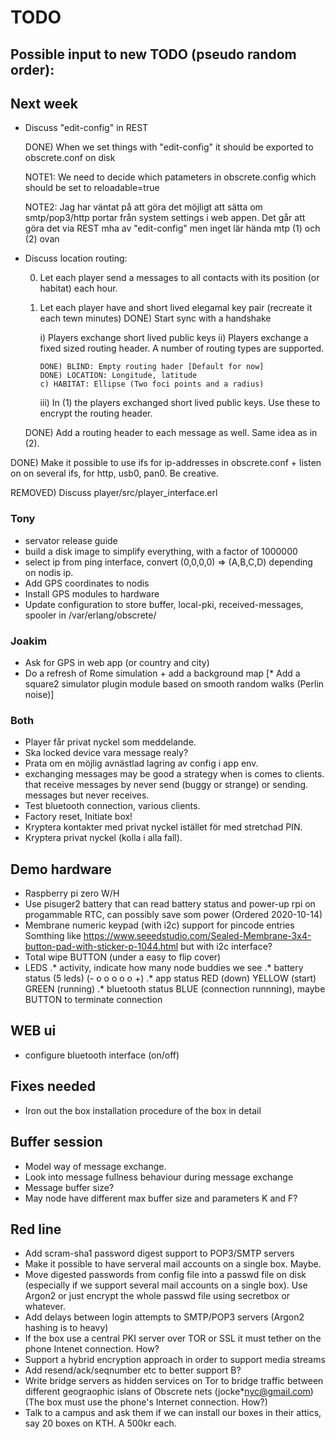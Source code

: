 # TODO

## Possible input to new TODO (pseudo random order):

## Next week

* Discuss "edit-config" in REST

  DONE) When we set things with "edit-config" it should be exported to obscrete.conf on disk

    NOTE1: We need to decide which patameters in obscrete.config which should be set to reloadable=true

    NOTE2: Jag har väntat på att göra det möjligt att sätta om smtp/pop3/http portar från system settings i web appen. Det går att göra det via REST mha av "edit-config" men inget lär hända mtp  (1) och (2) ovan

* Discuss location routing:

  0) Let each player send a messages to all contacts with its position
     (or habitat) each hour.
  1) Let each player have and short lived elegamal key pair (recreate it each tewn minutes)
  DONE) Start sync with a handshake

     i) Players exchange short lived public keys
     ii) Players exchange a fixed sized routing header. A number of routing types are supported.

         DONE) BLIND: Empty routing hader [Default for now]
         DONE) LOCATION: Longitude, latitude
         c) HABITAT: Ellipse (Two foci points and a radius)

     iii) In (1) the players exchanged short lived public keys. Use
          these to encrypt the routing header.

  DONE) Add a routing header to each message as well. Same idea as in (2).

DONE) Make it possible to use ifs for ip-addresses in obscrete.conf + listen on on several ifs, for http, usb0, pan0. Be creative.

REMOVED) Discuss player/src/player_interface.erl

### Tony

* servator release guide
* build a disk image to simplify everything, with a factor of 1000000
* select ip from ping interface, convert (0,0,0,0) => (A,B,C,D)
  depending on nodis ip.
* Add GPS coordinates to nodis
* Install GPS modules to hardware
* Update configuration to store 
  buffer, local-pki, received-messages, spooler
  in /var/erlang/obscrete/

### Joakim

* Ask for GPS in web app (or country and city)
* Do a refresh of Rome simulation + add a background map
[* Add a square2 simulator plugin module based on smooth random walks (Perlin noise)]

### Both

* Player får privat nyckel som meddelande.
* Ska locked device vara message realy?
* Prata om en möjlig avnästlad lagring av config i app env.
* exchanging messages may be good a strategy when is comes to clients.
  that receive messages by never send (buggy or strange) or sending.
  messages but never receives.
* Test bluetooth connection, various clients.
* Factory reset, Initiate box!
* Kryptera kontakter med privat nyckel istället för med stretchad PIN.
* Kryptera privat nyckel (kolla i alla fall).

## Demo hardware
* Raspberry pi zero W/H
* Use pisuger2 battery that can read battery status and
  power-up rpi on progammable RTC, can possibly save som power
  (Ordered 2020-10-14)
* Membrane numeric keypad (with i2c) support for pincode entries
 Somthing like <https://www.seeedstudio.com/Sealed-Membrane-3x4-button-pad-with-sticker-p-1044.html> but with i2c interface?
* Total wipe BUTTON (under a easy to flip cover)
* LEDS
.* activity, indicate how many node buddies we see
.* battery status (5 leds) (- o o o o o +)
.* app status RED (down) YELLOW (start) GREEN (running)
.* bluetooth status  BLUE (connection runnning),
maybe BUTTON to terminate connection

## WEB ui
* configure bluetooth interface (on/off)

## Fixes needed

* Iron out the box installation procedure of the box in detail

## Buffer session

* Model way of message exchange.
* Look into message fullness behaviour during message exchange
* Message buffer size?
* May node have different max buffer size and parameters K and F?

## Red line

* Add scram-sha1 password digest support to POP3/SMTP servers
* Make it possible to have serveral mail accounts on a single box. Maybe.
* Move digested passwords from config file into a passwd file on disk (especially if we support several mail accounts on a single box). Use Argon2 or just encrypt the whole passwd file using secretbox or whatever.
* Add delays between login attempts to SMTP/POP3 servers (Argon2 hashing is to heavy)
* If the box use a central PKI server over TOR or SSL it must tether on the phone Intenet connection. How?
* Support a hybrid encryption approach in order to support media streams
* Add resend/ack/seqnumber etc to better support B?
* Write bridge servers as hidden services on Tor to bridge traffic between different geograophic islans of Obscrete nets (jocke*nyc@gmail.com) (The box must use the phone's Internet connection. How?)
* Talk to a campus and ask them if we can install our boxes in their attics, say 20 boxes on KTH. A 500kr each.
